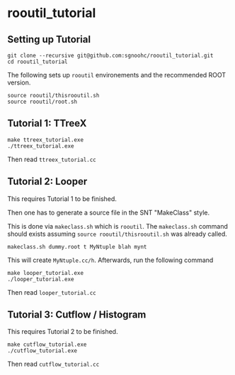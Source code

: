 # rooutil_tutorial

## Setting up Tutorial

    git clone --recursive git@github.com:sgnoohc/rooutil_tutorial.git
    cd rooutil_tutorial

The following sets up ```rooutil``` environements and the recommended ROOT version.

    source rooutil/thisrooutil.sh
    source rooutil/root.sh

## Tutorial 1: TTreeX

    make ttreex_tutorial.exe
    ./ttreex_tutorial.exe

Then read ```ttreex_tutorial.cc```

## Tutorial 2: Looper

This requires Tutorial 1 to be finished.

Then one has to generate a source file in the SNT "MakeClass" style.

This is done via ```makeclass.sh``` which is ```rooutil```.  The ```makeclass.sh``` command should exists assuming ```source rooutil/thisrooutil.sh``` was already called.

    makeclass.sh dummy.root t MyNtuple blah mynt

This will create ```MyNtuple.cc/h```. Afterwards, run the following command

    make looper_tutorial.exe
    ./looper_tutorial.exe

Then read ```looper_tutorial.cc```

## Tutorial 3: Cutflow / Histogram

This requires Tutorial 2 to be finished.

    make cutflow_tutorial.exe
    ./cutflow_tutorial.exe

Then read ```cutflow_tutorial.cc```
